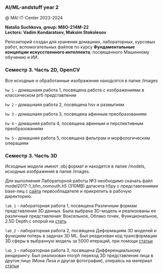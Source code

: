 ### AI/ML-andstuff year 2
@ MAI IT-Center 2023-2024

**Natalia Suchkova, group: М8О-214М-22**\
**Lectors: Vadim Kondaratsev, Maksim Stokolesov**


Репозиторий создан для хранения домашних, лабораторных, курсовых работ, вспомогательных файлов по курсу **Фундаментальные концепции искусственного интеллекта**, посвященного Машинному обучению и ИИ.

### Семестр 3. Часть 2D, OpenCV

Все исходные и обработанные изображение находсятся в папке /images

`hw 1` - домашнаяя работа 1, посвящена работе с изображениями в классическом ргб представлении

`hw 2` - домашнаяя работа 2, посвящена hsv и размытиям

`hw 3` - домашнаяя работа 3, посвящена афинным преобразованиям

`hw 4` - домашняя работа 4, посвящена афинным и перспективным преобразованиям

`hw 5` - домашняя работа 5, посвящена фильтрам и морфологическим операциям


### Семестр 3. Часть 3D
Исходные модели имеют .obj формат и находятся в папке /models, исходные изображения в папке /images. 

Для выполнения Лабораторной работы №3 необходимо скачать файл model2017-1_bfm_nomouth.h5 (310MB) датасета h5py с представлениями base-лиц с [сайта](https://faces.dmi.unibas.ch/bfm/bfm2017.html) первообладателя и прикрепить в рабочую директорию.

`lab_1` - лабораторная работа 1, посвящена Различным формам представления 3D данных. Была выбрана 3D-модель и реализованы ее различные представления: Воксельное, Облако точек, Функциональное, 2.5D Depth с опорой на [стать](https://habr.com/ru/companies/itmai/articles/503358/)

`lab_2` - лабораторная работа 2, посвящена Деформациям 3D моделей и функциям потерь в задачах 3D ML. Был реадизован код трансформации 3D сферы в выбранную модель за 5000 итераций, при помощи [статьи](https://habr.com/ru/companies/itmai/articles/504416/)

`lab_3` - лабораторная работа 3, посвящена Дифференциальному рендерингу. Был реализован morph переход 3D представления лица в другое лицо (Мона Лиза и другая фотография), опираясь на материал [статьи](https://habr.com/ru/companies/itmai/articles/520268/)